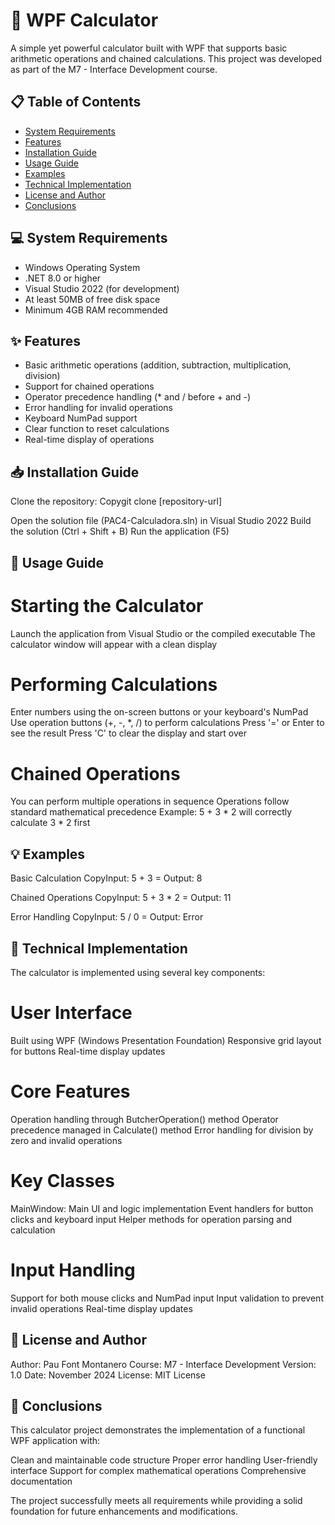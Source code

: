 # 🧮 WPF Calculator

A simple yet powerful calculator built with WPF that supports basic arithmetic operations and chained calculations. This project was developed as part of the M7 - Interface Development course.

## 📋 Table of Contents

- [System Requirements](#-system-requirements)
- [Features](#-features)
- [Installation Guide](#-installation-guide)
- [Usage Guide](#-usage-guide)
- [Examples](#-examples)
- [Technical Implementation](#-technical-implementation)
- [License and Author](#-license-and-author)
- [Conclusions](#-conclusions)

## 💻 System Requirements

- Windows Operating System
- .NET 8.0 or higher
- Visual Studio 2022 (for development)
- At least 50MB of free disk space
- Minimum 4GB RAM recommended

## ✨ Features

- Basic arithmetic operations (addition, subtraction, multiplication, division)
- Support for chained operations
- Operator precedence handling (* and / before + and -)
- Error handling for invalid operations
- Keyboard NumPad support
- Clear function to reset calculations
- Real-time display of operations

## 📥 Installation Guide

Clone the repository:
Copygit clone [repository-url]

Open the solution file (PAC4-Calculadora.sln) in Visual Studio 2022
Build the solution (Ctrl + Shift + B)
Run the application (F5)

## 📖 Usage Guide

# Starting the Calculator

Launch the application from Visual Studio or the compiled executable
The calculator window will appear with a clean display


# Performing Calculations

Enter numbers using the on-screen buttons or your keyboard's NumPad
Use operation buttons (+, -, *, /) to perform calculations
Press '=' or Enter to see the result
Press 'C' to clear the display and start over


# Chained Operations

You can perform multiple operations in sequence
Operations follow standard mathematical precedence
Example: 5 + 3 * 2 will correctly calculate 3 * 2 first



## 💡 Examples

Basic Calculation
CopyInput: 5 + 3 =
Output: 8

Chained Operations
CopyInput: 5 + 3 * 2 =
Output: 11

Error Handling
CopyInput: 5 / 0 =
Output: Error


## 🔧 Technical Implementation
The calculator is implemented using several key components:

# User Interface

Built using WPF (Windows Presentation Foundation)
Responsive grid layout for buttons
Real-time display updates


# Core Features

Operation handling through ButcherOperation() method
Operator precedence managed in Calculate() method
Error handling for division by zero and invalid operations


# Key Classes

MainWindow: Main UI and logic implementation
Event handlers for button clicks and keyboard input
Helper methods for operation parsing and calculation


# Input Handling

Support for both mouse clicks and NumPad input
Input validation to prevent invalid operations
Real-time display updates



## 📝 License and Author

Author: Pau Font Montanero
Course: M7 - Interface Development
Version: 1.0
Date: November 2024
License: MIT License

## 🎯 Conclusions
This calculator project demonstrates the implementation of a functional WPF application with:

Clean and maintainable code structure
Proper error handling
User-friendly interface
Support for complex mathematical operations
Comprehensive documentation

The project successfully meets all requirements while providing a solid foundation for future enhancements and modifications.
